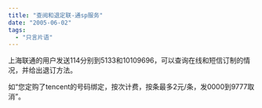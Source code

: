 ```yaml
---
title: "查阅和退定联-通sp服务"
date: "2005-06-02"
tags: 
  - "只言片语"
---
```


上海联通的用户发送114分别到5133和10109696，可以查询在线和短信订制的情况，并给出退订方法。

如“您定购了tencent的号码绑定，按次计费，按条最多2元/条，发0000到9777取消”。
